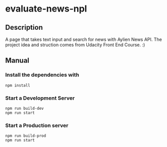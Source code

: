 # evaluate-news-npl
## Description
A page that takes text input and search for news with Aylien News API. The project idea and struction comes from Udacity Front End Course. :)
## Manual
### Install the dependencies with 
    npm install
### Start a Development Server 
    npm run build-dev
    npm run start

### Start a Production server
    npm run build-prod
    npm run start
